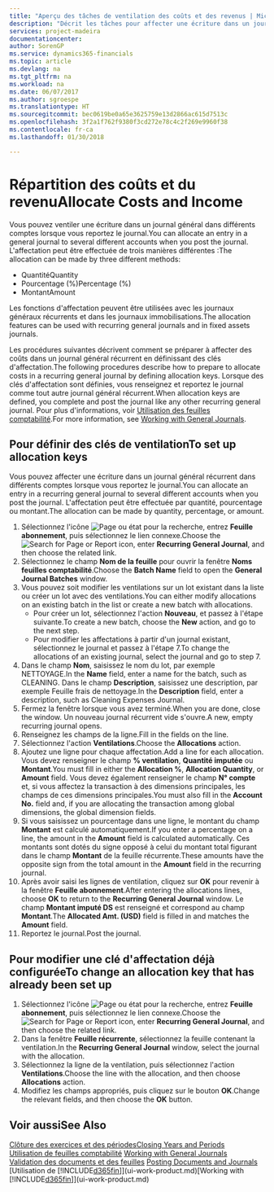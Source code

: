 ```yaml
---
title: "Aperçu des tâches de ventilation des coûts et des revenus | Microsoft Docs"
description: "Décrit les tâches pour affecter une écriture dans un journal général dans différents comptes lorsque vous reportez le journal."
services: project-madeira
documentationcenter: 
author: SorenGP
ms.service: dynamics365-financials
ms.topic: article
ms.devlang: na
ms.tgt_pltfrm: na
ms.workload: na
ms.date: 06/07/2017
ms.author: sgroespe
ms.translationtype: HT
ms.sourcegitcommit: bec0619be0a65e3625759e13d2866ac615d7513c
ms.openlocfilehash: 3f2a1f762f9380f3cd272e78c4c2f269e9960f38
ms.contentlocale: fr-ca
ms.lasthandoff: 01/30/2018

---
```

# <a name="allocate-costs-and-income"></a><span data-ttu-id="de692-103">Répartition des coûts et du revenu</span><span class="sxs-lookup"><span data-stu-id="de692-103">Allocate Costs and Income</span></span>
<span data-ttu-id="de692-104">Vous pouvez ventiler une écriture dans un journal général dans différents comptes lorsque vous reportez le journal.</span><span class="sxs-lookup"><span data-stu-id="de692-104">You can allocate an entry in a general journal to several different accounts when you post the journal.</span></span> <span data-ttu-id="de692-105">L'affectation peut être effectuée de trois manières différentes :</span><span class="sxs-lookup"><span data-stu-id="de692-105">The allocation can be made by three different methods:</span></span>

* <span data-ttu-id="de692-106">Quantité</span><span class="sxs-lookup"><span data-stu-id="de692-106">Quantity</span></span>
* <span data-ttu-id="de692-107">Pourcentage (%)</span><span class="sxs-lookup"><span data-stu-id="de692-107">Percentage (%)</span></span>
* <span data-ttu-id="de692-108">Montant</span><span class="sxs-lookup"><span data-stu-id="de692-108">Amount</span></span>

<span data-ttu-id="de692-109">Les fonctions d'affectation peuvent être utilisées avec les journaux généraux récurrents et dans les journaux immobilisations.</span><span class="sxs-lookup"><span data-stu-id="de692-109">The allocation features can be used with recurring general journals and in fixed assets journals.</span></span>
<!--You can also distribute the cost or revenue of a line to an intercompany partner when you post a sales or purchase document. When you post the document, a line will be posted in your general journal, and a corresponding line will be created in the intercompany outbox.-->

<span data-ttu-id="de692-110">Les procédures suivantes décrivent comment se préparer à affecter des coûts dans un journal général récurrent en définissant des clés d'affectation.</span><span class="sxs-lookup"><span data-stu-id="de692-110">The following procedures describe how to prepare to allocate costs in a recurring general journal by defining allocation keys.</span></span> <span data-ttu-id="de692-111">Lorsque des clés d'affectation sont définies, vous renseignez et reportez le journal comme tout autre journal général récurrent.</span><span class="sxs-lookup"><span data-stu-id="de692-111">When allocation keys are defined, you complete and post the journal like any other recurring general journal.</span></span> <span data-ttu-id="de692-112">Pour plus d'informations, voir [Utilisation des feuilles comptabilité](ui-work-general-journals.md).</span><span class="sxs-lookup"><span data-stu-id="de692-112">For more information, see [Working with General Journals](ui-work-general-journals.md).</span></span>

## <a name="to-set-up-allocation-keys"></a><span data-ttu-id="de692-113">Pour définir des clés de ventilation</span><span class="sxs-lookup"><span data-stu-id="de692-113">To set up allocation keys</span></span>
<span data-ttu-id="de692-114">Vous pouvez affecter une écriture dans un journal général récurrent dans différents comptes lorsque vous reportez le journal.</span><span class="sxs-lookup"><span data-stu-id="de692-114">You can allocate an entry in a recurring general journal to several different accounts when you post the journal.</span></span> <span data-ttu-id="de692-115">L'affectation peut être effectuée par quantité, pourcentage ou montant.</span><span class="sxs-lookup"><span data-stu-id="de692-115">The allocation can be made by quantity, percentage, or amount.</span></span>
1. <span data-ttu-id="de692-116">Sélectionnez l'icône ![Page ou état pour la recherche](media/ui-search/search_small.png "icône Page ou état pour la recherche"), entrez **Feuille abonnement**, puis sélectionnez le lien connexe.</span><span class="sxs-lookup"><span data-stu-id="de692-116">Choose the ![Search for Page or Report](media/ui-search/search_small.png "Search for Page or Report icon") icon, enter **Recurring General Journal**, and then choose the related link.</span></span>
2. <span data-ttu-id="de692-117">Sélectionnez le champ **Nom de la feuille** pour ouvrir la fenêtre **Noms feuilles comptabilité**.</span><span class="sxs-lookup"><span data-stu-id="de692-117">Choose the **Batch Name** field to open the **General Journal Batches** window.</span></span>
3. <span data-ttu-id="de692-118">Vous pouvez soit modifier les ventilations sur un lot existant dans la liste ou créer un lot avec des ventilations.</span><span class="sxs-lookup"><span data-stu-id="de692-118">You can either modify allocations on an existing batch in the list or create a new batch with allocations.</span></span>
   * <span data-ttu-id="de692-119">Pour créer un lot, sélectionnez l'action **Nouveau**, et passez à l'étape suivante.</span><span class="sxs-lookup"><span data-stu-id="de692-119">To create a new batch, choose the **New** action, and go to the next step.</span></span>
   * <span data-ttu-id="de692-120">Pour modifier les affectations à partir d'un journal existant, sélectionnez le journal et passez à l'étape 7.</span><span class="sxs-lookup"><span data-stu-id="de692-120">To change the allocations of an existing journal, select the journal and go to step 7.</span></span>    
4. <span data-ttu-id="de692-121">Dans le champ **Nom**, saisissez le nom du lot, par exemple NETTOYAGE.</span><span class="sxs-lookup"><span data-stu-id="de692-121">In the **Name** field, enter a name for the batch, such as CLEANING.</span></span> <span data-ttu-id="de692-122">Dans le champ **Description**, saisissez une description, par exemple Feuille frais de nettoyage.</span><span class="sxs-lookup"><span data-stu-id="de692-122">In the **Description** field, enter a description, such as Cleaning Expenses Journal.</span></span>
5. <span data-ttu-id="de692-123">Fermez la fenêtre lorsque vous avez terminé.</span><span class="sxs-lookup"><span data-stu-id="de692-123">When you are done, close the window.</span></span> <span data-ttu-id="de692-124">Un nouveau journal récurrent vide s'ouvre.</span><span class="sxs-lookup"><span data-stu-id="de692-124">A new, empty recurring journal opens.</span></span>
6. <span data-ttu-id="de692-125">Renseignez les champs de la ligne.</span><span class="sxs-lookup"><span data-stu-id="de692-125">Fill in the fields on the line.</span></span>
7. <span data-ttu-id="de692-126">Sélectionnez l'action **Ventilations**.</span><span class="sxs-lookup"><span data-stu-id="de692-126">Choose the **Allocations** action.</span></span>
8. <span data-ttu-id="de692-127">Ajoutez une ligne pour chaque affectation.</span><span class="sxs-lookup"><span data-stu-id="de692-127">Add a line for each allocation.</span></span> <span data-ttu-id="de692-128">Vous devez renseigner le champ **% ventilation**, **Quantité imputée** ou **Montant**.</span><span class="sxs-lookup"><span data-stu-id="de692-128">You must fill in either the **Allocation %**, **Allocation Quantity**, or **Amount** field.</span></span> <span data-ttu-id="de692-129">Vous devez également renseigner le champ **N° compte** et, si vous affectez la transaction à des dimensions principales, les champs de ces dimensions principales.</span><span class="sxs-lookup"><span data-stu-id="de692-129">You must also fill in the **Account No.** field and, if you are allocating the transaction among global dimensions, the global dimension fields.</span></span>
9. <span data-ttu-id="de692-130">Si vous saisissez un pourcentage dans une ligne, le montant du champ **Montant** est calculé automatiquement.</span><span class="sxs-lookup"><span data-stu-id="de692-130">If you enter a percentage on a line, the amount in the **Amount** field is calculated automatically.</span></span> <span data-ttu-id="de692-131">Ces montants sont dotés du signe opposé à celui du montant total figurant dans le champ **Montant** de la feuille récurrente.</span><span class="sxs-lookup"><span data-stu-id="de692-131">These amounts have the opposite sign from the total amount in the **Amount** field in the recurring journal.</span></span>
10. <span data-ttu-id="de692-132">Après avoir saisi les lignes de ventilation, cliquez sur **OK** pour revenir à la fenêtre **Feuille abonnement**.</span><span class="sxs-lookup"><span data-stu-id="de692-132">After entering the allocations lines, choose **OK** to return to the **Recurring General Journal** window.</span></span> <span data-ttu-id="de692-133">Le champ **Montant imputé DS** est renseigné et correspond au champ **Montant**.</span><span class="sxs-lookup"><span data-stu-id="de692-133">The **Allocated Amt. (USD)** field is filled in and matches the **Amount** field.</span></span>
11. <span data-ttu-id="de692-134">Reportez le journal.</span><span class="sxs-lookup"><span data-stu-id="de692-134">Post the journal.</span></span>

## <a name="to-change-an-allocation-key-that-has-already-been-set-up"></a><span data-ttu-id="de692-135">Pour modifier une clé d'affectation déjà configurée</span><span class="sxs-lookup"><span data-stu-id="de692-135">To change an allocation key that has already been set up</span></span>
1. <span data-ttu-id="de692-136">Sélectionnez l'icône ![Page ou état pour la recherche](media/ui-search/search_small.png "icône Page ou état pour la recherche"), entrez **Feuille abonnement**, puis sélectionnez le lien connexe.</span><span class="sxs-lookup"><span data-stu-id="de692-136">Choose the ![Search for Page or Report](media/ui-search/search_small.png "Search for Page or Report icon") icon, enter **Recurring General Journal**, and then choose the related link.</span></span>
2. <span data-ttu-id="de692-137">Dans la fenêtre **Feuille récurrente**, sélectionnez la feuille contenant la ventilation.</span><span class="sxs-lookup"><span data-stu-id="de692-137">In the **Recurring General Journal** window, select the journal with the allocation.</span></span>
3. <span data-ttu-id="de692-138">Sélectionnez la ligne de la ventilation, puis sélectionnez l'action **Ventilations**.</span><span class="sxs-lookup"><span data-stu-id="de692-138">Choose the line with the allocation, and then choose **Allocations** action.</span></span>
4. <span data-ttu-id="de692-139">Modifiez les champs appropriés, puis cliquez sur le bouton **OK**.</span><span class="sxs-lookup"><span data-stu-id="de692-139">Change the relevant fields, and then choose the **OK** button.</span></span>

## <a name="see-also"></a><span data-ttu-id="de692-140">Voir aussi</span><span class="sxs-lookup"><span data-stu-id="de692-140">See Also</span></span>
[<span data-ttu-id="de692-141">Clôture des exercices et des périodes</span><span class="sxs-lookup"><span data-stu-id="de692-141">Closing Years and Periods</span></span>](year-close-years-periods.md)  
<span data-ttu-id="de692-142">[Utilisation de feuilles comptabilité](ui-work-general-journals.md)  </span><span class="sxs-lookup"><span data-stu-id="de692-142">[Working with General Journals](ui-work-general-journals.md)  </span></span>  
<span data-ttu-id="de692-143">[Validation des documents et des feuilles](ui-post-documents-journals.md)  </span><span class="sxs-lookup"><span data-stu-id="de692-143">[Posting Documents and Journals](ui-post-documents-journals.md)  </span></span>  
<span data-ttu-id="de692-144">[Utilisation de [!INCLUDE[d365fin](includes/d365fin_md.md)]](ui-work-product.md)</span><span class="sxs-lookup"><span data-stu-id="de692-144">[Working with [!INCLUDE[d365fin](includes/d365fin_md.md)]](ui-work-product.md)</span></span>

